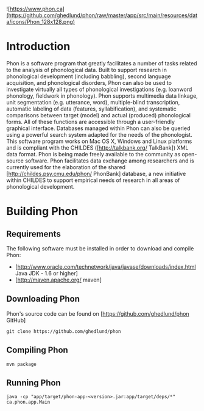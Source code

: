 ![https://www.phon.ca](https://github.com/ghedlund/phon/raw/master/app/src/main/resources/data/icons/Phon_128x128.png)

# Introduction 

Phon is a software program that greatly facilitates a number of tasks related 
to the analysis of phonological data. Built to support research in 
phonological development (including babbling), second language acquisition, 
and phonological disorders, Phon can also be used to investigate virtually all 
types of phonological investigations (e.g. loanword phonology, fieldwork in 
phonology). Phon supports multimedia data linkage, unit segmentation (e.g. 
utterance, word), multiple-blind transcription, automatic labeling of data 
(features, syllabification), and systematic comparisons between target (model) 
and actual (produced) phonological forms. All of these functions are accessible 
through a user-friendly graphical interface. Databases managed within Phon can 
also be queried using a powerful search system adapted for the needs of the 
phonologist. This software program works on Mac OS X, Windows and Linux 
platforms and is compliant with the CHILDES ([http://talkbank.org/ TalkBank]) 
XML data format. Phon is being made freely available to the community as 
open-source software. Phon facilitates data exchange among researchers and is 
currently used for the elaboration of the shared 
[http://childes.psy.cmu.edu/phon/ PhonBank] database, a new initiative within 
CHILDES to support empirical needs of research in all areas of phonological 
development.

# Building Phon

## Requirements

The following software must be installed in order to download and compile Phon:

 * [http://www.oracle.com/technetwork/java/javase/downloads/index.html Java JDK - 1.6 or higher]
 * [http://maven.apache.org/ maven]

## Downloading Phon

Phon's source code can be found on [https://github.com/ghedlund/phon GitHub]

```
git clone https://github.com/ghedlund/phon
```

## Compiling Phon

```
mvn package
```

## Running Phon

```
java -cp "app/target/phon-app-<version>.jar:app/target/deps/*" ca.phon.app.Main
```
